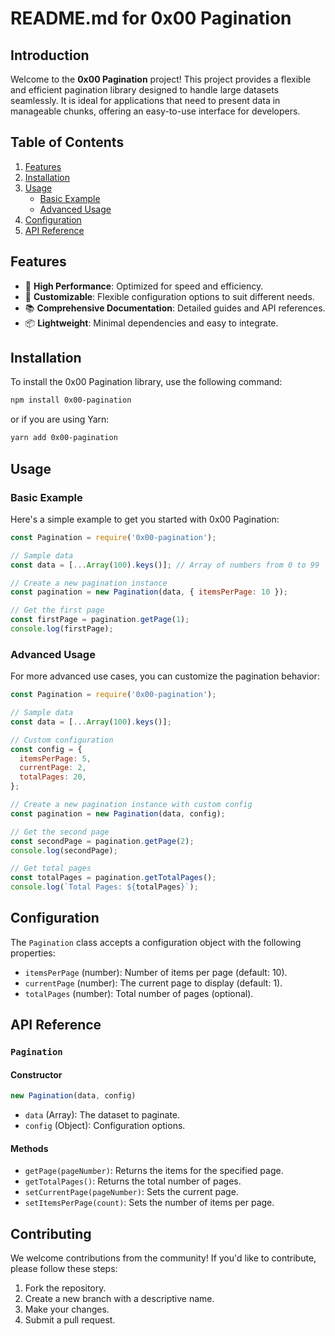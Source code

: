 # README.md for 0x00 Pagination

## Introduction

Welcome to the **0x00 Pagination** project! This project provides a flexible and efficient pagination library designed to handle large datasets seamlessly. It is ideal for applications that need to present data in manageable chunks, offering an easy-to-use interface for developers.

## Table of Contents

1. [Features](#features)
2. [Installation](#installation)
3. [Usage](#usage)
   - [Basic Example](#basic-example)
   - [Advanced Usage](#advanced-usage)
4. [Configuration](#configuration)
5. [API Reference](#api-reference)

## Features

- 🚀 **High Performance**: Optimized for speed and efficiency.
- 🔧 **Customizable**: Flexible configuration options to suit different needs.
- 📚 **Comprehensive Documentation**: Detailed guides and API references.
- 📦 **Lightweight**: Minimal dependencies and easy to integrate.

## Installation

To install the 0x00 Pagination library, use the following command:

```bash
npm install 0x00-pagination
```

or if you are using Yarn:

```bash
yarn add 0x00-pagination
```

## Usage

### Basic Example

Here's a simple example to get you started with 0x00 Pagination:

```javascript
const Pagination = require('0x00-pagination');

// Sample data
const data = [...Array(100).keys()]; // Array of numbers from 0 to 99

// Create a new pagination instance
const pagination = new Pagination(data, { itemsPerPage: 10 });

// Get the first page
const firstPage = pagination.getPage(1);
console.log(firstPage);
```

### Advanced Usage

For more advanced use cases, you can customize the pagination behavior:

```javascript
const Pagination = require('0x00-pagination');

// Sample data
const data = [...Array(100).keys()];

// Custom configuration
const config = {
  itemsPerPage: 5,
  currentPage: 2,
  totalPages: 20,
};

// Create a new pagination instance with custom config
const pagination = new Pagination(data, config);

// Get the second page
const secondPage = pagination.getPage(2);
console.log(secondPage);

// Get total pages
const totalPages = pagination.getTotalPages();
console.log(`Total Pages: ${totalPages}`);
```

## Configuration

The `Pagination` class accepts a configuration object with the following properties:

- `itemsPerPage` (number): Number of items per page (default: 10).
- `currentPage` (number): The current page to display (default: 1).
- `totalPages` (number): Total number of pages (optional).

## API Reference

### `Pagination`

#### Constructor

```javascript
new Pagination(data, config)
```

- `data` (Array): The dataset to paginate.
- `config` (Object): Configuration options.

#### Methods

- `getPage(pageNumber)`: Returns the items for the specified page.
- `getTotalPages()`: Returns the total number of pages.
- `setCurrentPage(pageNumber)`: Sets the current page.
- `setItemsPerPage(count)`: Sets the number of items per page.

## Contributing

We welcome contributions from the community! If you'd like to contribute, please follow these steps:

1. Fork the repository.
2. Create a new branch with a descriptive name.
3. Make your changes.
4. Submit a pull request.

